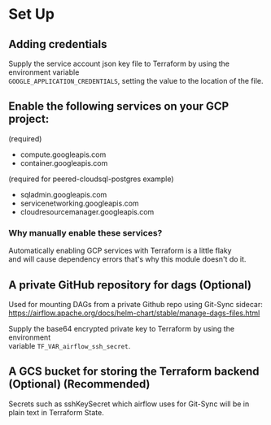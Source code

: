 # Set Up

## Adding credentials

Supply the service account json key file to Terraform by using the environment variable \
```GOOGLE_APPLICATION_CREDENTIALS```, setting the value to the location of the file.

## Enable the following services on your GCP project:
(required)
- compute.googleapis.com
- container.googleapis.com

(required for peered-cloudsql-postgres example)
- sqladmin.googleapis.com 
- servicenetworking.googleapis.com
- cloudresourcemanager.googleapis.com

### Why manually enable these services?
Automatically enabling GCP services with Terraform is a little flaky \
and will cause dependency errors that's why this module doesn't do it.

## A private GitHub repository for dags (Optional)
Used for mounting DAGs from a private Github repo using Git-Sync sidecar: \
https://airflow.apache.org/docs/helm-chart/stable/manage-dags-files.html

Supply the base64 encrypted private key to Terraform by using the environment \
variable ```TF_VAR_airflow_ssh_secret```.

## A GCS bucket for storing the Terraform backend (Optional) (Recommended)
Secrets such as sshKeySecret which airflow uses for Git-Sync will be
in plain text in Terraform State.
